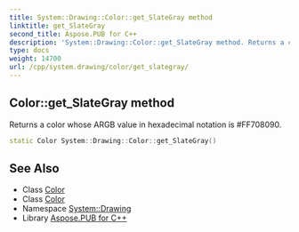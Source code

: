 ```yaml
---
title: System::Drawing::Color::get_SlateGray method
linktitle: get_SlateGray
second_title: Aspose.PUB for C++
description: 'System::Drawing::Color::get_SlateGray method. Returns a color whose ARGB value in hexadecimal notation is #FF708090 in C++.'
type: docs
weight: 14700
url: /cpp/system.drawing/color/get_slategray/
---
```

## Color::get_SlateGray method


Returns a color whose ARGB value in hexadecimal notation is #FF708090.

```cpp
static Color System::Drawing::Color::get_SlateGray()
```

## See Also

* Class [Color](../)
* Class [Color](../)
* Namespace [System::Drawing](../../)
* Library [Aspose.PUB for C++](../../../)
